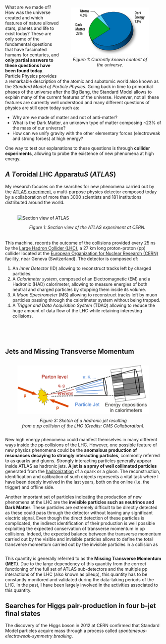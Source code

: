 
<figure class="image" style="float: right; padding-top: 2%;">
  <img height="150" src="images/research/DM_content.jpg" alt="DM Content of the universe" style=" display: block; margin-left: auto; margin-right;">
  <figcaption align="center" style="font-style: italic; display: block; margin-left: auto; margin-right: auto;padding-top: 3%; padding-bottom: 3%;" alt="DMContent">Figure 1: Currently known content of<br/>the universe.</figcaption>
  <!-- https://map.gsfc.nasa.gov/media/080998/index.html -->
</figure>

What are we made of? How was the universe created and which features of nature
allowed stars, planets and life to exist today? These are only some of the
fundamental questions that have fascinated humans for centuries, and **only 
partial answers to these questions have been found today**. Particle Physics provides a
remarkable description of the atomic and subatomic world also known as the *Standard Model of Particle Physics*. Going back in time
to primordial phases of the universe after the Big Bang, the Standard Model allows to explain many of the current features of the
universe. However, not all these features are currently well understood and many different questions of physics
are still open today such as:

* Why are we made of matter and not of anti-matter?
* What is the Dark Matter, an unknown type of matter composing ~23% of the
  mass of our universe?
* How can we unify gravity with the other elementary forces (electroweak and strong forces) at high energy?

One way to test our explanations to these questions is through **collider experiments**, allowing 
to probe the existence of new phenomena at high energy. 

## *A* *T*oroidal *L*HC *A*pparatu*S* (*ATLAS*)

My research focuses on the searches for new phenomena carried
out by the [ATLAS experiment](https://atlas.cern), a multi-purpose physics detector
composed today by a collaboration of more than 3000 scientists and 181
institutions distributed around the world.

<figure class="image" style="float: left; padding-top: 1%; padding-bottom: 1% ;padding-right: 1%;">
  <img width="450" src="images/research/atlas_overview.png" alt="Section view of ATLAS" style=" display: block; margin-left: auto; margin-right;">
  <figcaption align="center" style="font-style: italic; display: block; margin-left: auto; margin-right; padding-top: 3%; padding-bottom: 3%;" alt="SectionViewATLAS">Figure 1: Section view of the ATLAS experiment at CERN.</figcaption>
</figure>

This machine, records the outcome of the collisions provided every 25 ns by the [Large 
Hadron Collider (LHC)](https://home.cern/science/accelerators/large-hadron-collider), a 27 km long proton-proton (pp) collider located at the 
[European Organization for Nuclear Research (CERN)](https://home.cern) facility, near 
Geneva (Switzerland).
The detector is composed of:
1. An *Inner Detector* (ID) allowing to reconstruct tracks left by charged
   particles.
2. A *Calorimeter system*, composed of an Electromagnetic (EM) and a Hadronic
   (HAD) calorimeter, allowing to measure energies of both neutral and charged particles by stopping them inside its volume.
3. A *Muon Spectrometer* (MS) allowing to reconstruct tracks left by muon particles passing
   through the calorimeter system without being trapped.
4. A *Trigger and Data Acquisition System* (TDAQ) allowing to reduce the huge amount 
   of data flow of the LHC while retaining interesting collisions.
<div style="height:50px"></div>

## Jets and Missing Transverse Momentum

<figure class="image" style="float: right; padding-top: 0%; padding-bottom: 0% ;padding-right: 0%;">
  <img width="500" src="images/research/Sketch_PartonParticleCaloJet.png" alt="Section view of ATLAS" style=" display: block; margin-left: auto; margin-right;">
  <figcaption align="center" style="font-style: italic; display: block; margin-left: auto; margin-right; padding-top: 3%; padding-bottom: 3%;" alt="SectionViewATLAS">Figure 3: Sketch of a hadronic jet resulting<br/>from a pp collision of the LHC (Credits: CMS Collaboration).</figcaption>
</figure>

New high energy phenomena could manifest themselves in many different ways inside the pp collisions of the LHC. However, one possible feature of new physics phenomena could be the **anomalous production of resonances decaying to strongly interacting particles**, commonly referred to as quarks and gluons. Strongly interacting particles generally appear inside ATLAS as hadronic jets. **A jet is a spray of well collimated particles** generated from the [hadronization](https://en.wikipedia.org/wiki/Hadronization) of a quark or a gluon. The reconstruction, identification and calibration of such objects represents a vital task where I have been deeply involved in the last years, both on the online (i.e. the trigger) and offline side.

Another important set of particles indicating the production of new phenomena at the LHC are the **invisible particles such as neutrinos and Dark Matter**. These particles are extremely difficult to be directly detected as these could pass through the detector without leaving any significant electric signal. Even though the direct detection of these particles is complicated, the indirect identification of their production is well possible exploiting the expected conservation of transverse momentum in pp collisions. Indeed, the expected balance between the transverse momentum carried out by the visible and invisible particles allows to define the total transverse momentum carried out by the invisible particles in a collision as

<figure class="image" style="float: center; padding-top: 0%; padding-bottom: 0% ;padding-right: 0%;">
  <img width="300" src="https://latex.codecogs.com/svg.latex?\normalsize&space;\mathbf{p}_T^\text{miss}=-\sum_\text{visible particles}\mathbf{p}_T^i" alt="" style=" display: block; margin-left: auto; margin-right: auto;">
</figure>

This quantity is generally referred to as the **Missing Transverse Momentum (MET)**. Due to the large dependency of this quantity from the correct functioning of the full set of ATLAS sub-detectors and the multiple pp interactions of the LHC (also known as pileup), this quantity has to be constantly monitored and validated during the data-taking periods of the LHC. In the past, I have been largely involved in the activities associated to this quantity.

## Searches for Higgs pair-production in four b-jet final states

The discovery of the Higgs boson in 2012 at CERN confirmed that Standard Model particles acquire mass through a process called *spontaneous-electroweak-symmetry breaking*.